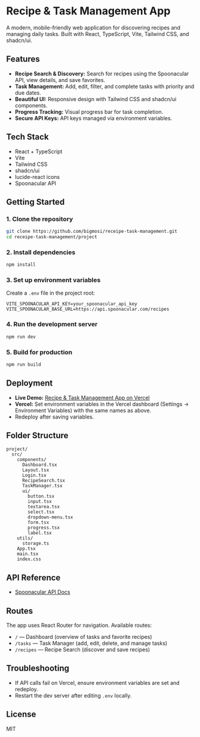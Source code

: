 # Recipe & Task Management App

A modern, mobile-friendly web application for discovering recipes and managing daily tasks. Built with React, TypeScript, Vite, Tailwind CSS, and shadcn/ui.

## Features

- **Recipe Search & Discovery:** Search for recipes using the Spoonacular API, view details, and save favorites.
- **Task Management:** Add, edit, filter, and complete tasks with priority and due dates.
- **Beautiful UI:** Responsive design with Tailwind CSS and shadcn/ui components.
- **Progress Tracking:** Visual progress bar for task completion.
- **Secure API Keys:** API keys managed via environment variables.

## Tech Stack

- React + TypeScript
- Vite
- Tailwind CSS
- shadcn/ui
- lucide-react icons
- Spoonacular API

## Getting Started

### 1. Clone the repository

```bash
git clone https://github.com/bigmosi/receipe-task-management.git
cd receipe-task-management/project
```

### 2. Install dependencies

```bash
npm install
```

### 3. Set up environment variables

Create a `.env` file in the project root:

```env
VITE_SPOONACULAR_API_KEY=your_spoonacular_api_key
VITE_SPOONACULAR_BASE_URL=https://api.spoonacular.com/recipes
```

### 4. Run the development server

```bash
npm run dev
```

### 5. Build for production

```bash
npm run build
```

## Deployment

- **Live Demo:** [Recipe & Task Management App on Vercel](https://receipe-task-management.vercel.app/)
- **Vercel:** Set environment variables in the Vercel dashboard (Settings → Environment Variables) with the same names as above.
- Redeploy after saving variables.

## Folder Structure

```
project/
  src/
    components/
      Dashboard.tsx
      Layout.tsx
      Login.tsx
      RecipeSearch.tsx
      TaskManager.tsx
      ui/
        button.tsx
        input.tsx
        textarea.tsx
        select.tsx
        dropdown-menu.tsx
        form.tsx
        progress.tsx
        label.tsx
    utils/
      storage.ts
    App.tsx
    main.tsx
    index.css
```

## API Reference

- [Spoonacular API Docs](https://spoonacular.com/food-api/docs)

## Routes

The app uses React Router for navigation. Available routes:

- `/` — Dashboard (overview of tasks and favorite recipes)
- `/tasks` — Task Manager (add, edit, delete, and manage tasks)
- `/recipes` — Recipe Search (discover and save recipes)

## Troubleshooting

- If API calls fail on Vercel, ensure environment variables are set and redeploy.
- Restart the dev server after editing `.env` locally.

## License

MIT
